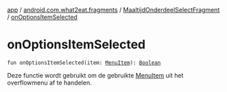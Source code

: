 [app](../../index.md) / [android.com.what2eat.fragments](../index.md) / [MaaltijdOnderdeelSelectFragment](index.md) / [onOptionsItemSelected](./on-options-item-selected.md)

# onOptionsItemSelected

`fun onOptionsItemSelected(item: `[`MenuItem`](https://developer.android.com/reference/android/view/MenuItem.html)`): `[`Boolean`](https://kotlinlang.org/api/latest/jvm/stdlib/kotlin/-boolean/index.html)

Deze functie wordt gebruikt om de gebruikte [MenuItem](https://developer.android.com/reference/android/view/MenuItem.html) uit het overflowmenu af te handelen.

